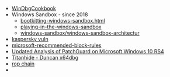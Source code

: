 
- [WinDbgCookbook](https://github.com/TimMisiak/WinDbgCookbook)
- Windows Sandbox - since 2018
  - [bootkitting-windows-sandbox.html](https://secret.club/2022/08/29/bootkitting-windows-sandbox.html)
  - [playing-in-the-windows-sandbox](https://research.checkpoint.com/2021/playing-in-the-windows-sandbox/)
  - [windows-sandbox/windows-sandbox-architectur](https://learn.microsoft.com/en-us/windows/security/threat-protection/windows-sandbox/windows-sandbox-architecture)
- [kaspersky vuln](https://firmwaresecurity.com/2020/02/16/kaspersky-bootloader-uefi-secure-boot-vulnerability/)
- [microsoft-recommended-block-rules](https://learn.microsoft.com/en-us/windows/security/threat-protection/windows-defender-application-control/microsoft-recommended-block-rules)
- [Updated Analysis of PatchGuard on Microsoft Windows 10 RS4
](https://blog.tetrane.com/2019/Analysis-Windows-PatchGuard.html)
- [Titanhide - Duncan x64dbg](https://github.com/mrexodia/TitanHide)
- [rop chain](https://www.ired.team/offensive-security/code-injection-process-injection/binary-exploitation/rop-chaining-return-oriented-programming)
- 
